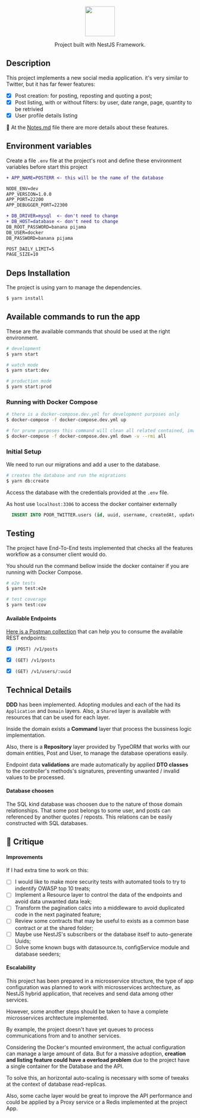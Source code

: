 <br>
<p align="center">
<img src="https://nestjs.com/img/logo_text.svg" width="80">
</p>

<p align="center">Project built with NestJS Framework.</p>

## Description
This project implements a new social media application. it's very similar to Twitter, but it has far fewer features:
- [x] Post creation: for posting, reposting and quoting a post;
- [x] Post listing, with or without filters: by user, date range, page, quantity to be retrivied
- [X] User profile details listing

🔗 At the [Notes.md](./Notes.md) file there are more details about these features.

## Environment variables

Create a file `.env` file at the project's root and define these environment variables before start this project


```diff
+ APP_NAME=POSTERR <- this will be the name of the database

NODE_ENV=dev
APP_VERSION=1.0.0
APP_PORT=22200
APP_DEBUGGER_PORT=22300

+ DB_DRIVER=mysql  <- don't need to change
+ DB_HOST=database <- don't need to change
DB_ROOT_PASSWORD=banana pijama
DB_USER=docker
DB_PASSWORD=banana pijama

POST_DAILY_LIMIT=5
PAGE_SIZE=10
```

## Deps Installation

The project is using yarn to manage the dependencies.

```bash
$ yarn install
```

## Available commands to run the app

These are the available commands that should be used at the right environment.

```bash
# development
$ yarn start

# watch mode
$ yarn start:dev

# production mode
$ yarn start:prod

```

### Running with Docker Compose
```bash
# there is a docker-compose.dev.yml for development purposes only
$ docker-compose -f docker-compose.dev.yml up

# for prune purposes this command will clean all related contained, image and volume for this project only
$ docker-compose -f docker-compose.dev.yml down -v --rmi all
```

### Initial Setup

We need to run our migrations and add a user to the database.

```bash
# creates the database and run the migrations
$ yarn db:create
```

Access the database with the credentials provided at the `.env` file.

As host use `localhost:3306` to access the docker container externally

```sql
  INSERT INTO POOR_TWITTER.users (id, uuid, username, createdAt, updatedAt) VALUES(NULL, '46012ff7-f552-438f-9017-7041d6bc7ada', 'gunter01', NULL, NULL);
```

## Testing

The project have End-To-End tests implemented that checks all the features workflow as a consumer client would do.

You should run the command bellow inside the docker container if you are running with Docker Compose.

```bash
# e2e tests
$ yarn test:e2e

# test coverage
$ yarn test:cov
```

#### Available Endpoints

[Here is a Postman collection](https://www.postman.com/speeding-eclipse-658927/workspace/public-workspace/request/8697812-9ed08f63-0e7f-4617-8e1d-6b059aa43031) that can help you to consume the available REST endpoints:

- [x] `(POST) /v1/posts`
- [x] `(GET) /v1/posts`
- [x] `(GET) /v1/users/:uuid`


## Technical Details


**DDD** has been implemented. Adopting modules and each of the had its `Application` and `Domain` layers. Also, a `Shared` layer is available with resources that can be used for each layer.

Inside the domain exists a  **Command** layer that process the bussiness logic implementation.

Also, there is a **Repository** layer provided by TypeORM that works with our domain entities, Post and User, to manage the database operations easily.

Endpoint data **validations** are made automatically by applied **DTO classes** to the controller's methods's signatures, preventing unwanted / invalid values to be processed.


#### Database choosen

The SQL kind database was choosen due to the nature of those domain relationships. That some post belongs to some user, and posts can referenced by another quotes / reposts. This relations can be easily constructed with SQL databases.

## 🚩 Critique

#### Improvements

If I had extra time to work on this:
- [ ] I would like to make more security tests with automated tools to try to indentify OWASP top 10 treats;
- [ ] Implement a Resource layer to control the data of the endpoints and avoid data unwanted data leak;
- [ ] Transform the pagination calcs into a middleware to avoid duplicated code in the next paginated feature;
- [ ] Review some contracts that may be useful to exists as a common base contract or at the shared folder;
- [ ] Maybe use NestJS's subscribers or the database itself to auto-generate Uuids;
- [ ] Solve some known bugs with datasource.ts, configService module and database seeders;

#### Escalability

This project has been prepared in a microsservice structure, the type of app configuration was planned to work with microsservices archtecture, as NestJS hybrid application, that receives and send data among other services.

However, some another steps should be taken to have a  complete microsservices archtecture implemented.

By example, the project doesn't have yet queues to process communications from and to another services.

Considering the Docker's mounted environment, the actual configuration can manage a large amount of data. But for a massive adoption, **creation and listing feature could have a overload problem** due to the project have a single container for the Database and the API.

To solve this, an horizontal auto-scaling is necessary with some of tweaks at the context of database read-replicas.

Also, some cache layer would be great to improve the API performance and could be applied by a Proxy service or a Redis implemented at the project App.

